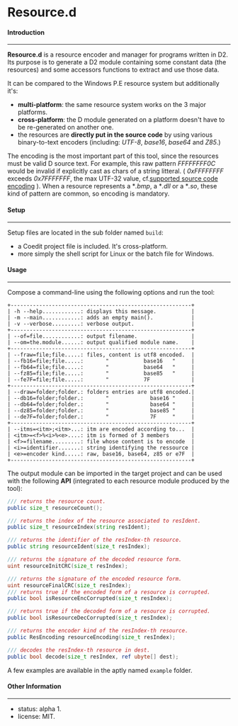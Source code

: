 # Resource.d

#### Introduction
-----------------

**Resource.d** is a resource encoder and manager for programs written in D2. 
Its purpose is to generate a D2 module containing some constant data (the resources) 
and some accessors functions to extract and use those data.

It can be compared to the Windows P.E resource system but additionally it's:
* **multi-platform**: the same resource system works on the 3 major platforms.
* **cross-platform**: the D module generated on a platform doesn't have to be re-generated on another one.
* the resources are **directly put in the source code** by using various binary-to-text encoders (including: *UTF-8*, *base16*, *base64* and *Z85*.)

The encoding is the most important part of this tool, since the resources must be valid D source text.
For example, this raw pattern *FFFFFFFF0C* would be invalid if explicitly cast as chars of a string litteral.
( *0xFFFFFFFF* exceeds *0x7FFFFFFF*, the max UTF-32 value, cf.[supported source code encoding](http://dlang.org/lex) ).
When a resource represents a \**.bmp*, a \**.dll* or a \**.so*, these kind of pattern are common, so encoding is mandatory.

#### Setup
----------

Setup files are located in the sub folder named `build`:
* a Coedit project file is included. It's cross-platform.
* more simply the shell script for Linux or the batch file for Windows.

#### Usage
----------

Compose a command-line using the following options and run the tool:
```
+---------------------------------------------------------+
| -h --help............: displays this message.           |
| -m --main............: adds an empty main().            |
| -v --verbose.........: verbose output.                  |
+---------------------------------------------------------+
| --of=file............: output filename.                 |
| --om=the.module......: output qualified module name.    |
+---------------------------------------------------------+
| --fraw=file;file.....: files, content is utf8 encoded.  |
| --fb16=file;file.....:       "           base16   "     |
| --fb64=file;file.....:       "           base64   "     |
| --fz85=file;file.....:       "           base85   "     |
| --fe7F=file;file.....:       "           7F             |
+---------------------------------------------------------+
| --draw=folder;folder.: folders entries are utf8 encoded.|
| --db16=folder;folder.:       "             base16 "     |
| --db64=folder;folder.:       "             base64 "     |
| --dz85=folder;folder.:       "             base85 "     |
| --de7F=folder;folder.:       "             7F     "     |
+---------------------------------------------------------+
| --itms=<itm>;<itm>...: itm are encoded according to...  |
| <itm>=<f>%<i>%<e>....: itm is formed of 3 members       |
| <f>=filename.........: file whose content is to encode  |
| <i>=identifier.......: string identifying the ressource |
| <e>=encoder kind.....: raw, base16, base64, z85 or e7F  |
+---------------------------------------------------------+
```
The output module can be imported in the target project and can be used with the following **API** (integrated to each resource module produced by the tool):
```D
/// returns the resource count.
public size_t resourceCount();

/// returns the index of the resource associated to resIdent.
public size_t resourceIndex(string resIdent);

/// returns the identifier of the resIndex-th resource.
public string resourceIdent(size_t resIndex);

/// returns the signature of the decoded resource form.
uint resourceInitCRC(size_t resIndex);

/// returns the signature of the encoded resource form.
uint resourceFinalCRC(size_t resIndex);
/// returns true if the encoded form of a resource is corrupted.
public bool isResourceEncCorrupted(size_t resIndex);

/// returns true if the decoded form of a resource is corrupted.
public bool isResourceDecCorrupted(size_t resIndex);

/// returns the encoder kind of the resIndex-th resource.
public ResEncoding resourceEncoding(size_t resIndex);

/// decodes the resIndex-th resource in dest.
public bool decode(size_t resIndex, ref ubyte[] dest);
```

A few examples are available in the aptly named `example` folder. 

#### Other Information
----------------------
* status: alpha 1.
* license: MIT.